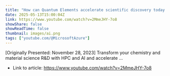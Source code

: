 ```yaml
---
title: "How can Quantum Elements accelerate scientific discovery today and in the future?"
date: 2025-05-13T15:00:04Z
link: https://www.youtube.com/watch?v=2MmeJHY-7o8
showShare: false
showReadTime: false
thumbnail: images/ai.png
tags: ["youtube.com/@MicrosoftAzure"]
---
```

[Originally Presented: November 28, 2023] Transform your chemistry and material science R&D with HPC and AI and accelerate ...

- Link to article: https://www.youtube.com/watch?v=2MmeJHY-7o8